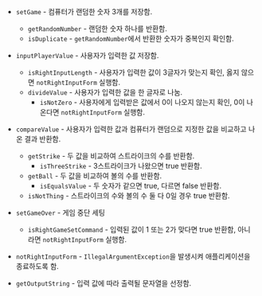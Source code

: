 - `setGame` - 컴퓨터가 랜덤한 숫자 3개를 저장함.
  - `getRandomNumber` - 랜덤한 숫자 하나를 반환함.
  - `isDuplicate` - `getRandomNumber`에서 반환한 숫자가 중복인지 확인함.


- `inputPlayerValue` - 사용자가 입력한 값 저장함.
  - `isRightInputLength` - 사용자가 입력한 값이 3글자가 맞는지 확인, 옳지 않으면 `notRightInputForm` 실행함.
  - `divideValue` - 사용자가 입력한 값을 한 글자로 나눔.
    - `isNotZero` - 사용자에게 입력받은 값에서 0이 나오지 않는지 확인, 0이 나온다면 `notRightInputForm` 실행함.


- `compareValue` - 사용자가 입력한 값과 컴퓨터가 랜덤으로 지정한 값을 비교하고 나온 결과 반환함.
  - `getStrike` - 두 값을 비교하여 스트라이크의 수를 반환함.
    - `isThreeStrike` - 3스트라이크가 나왔으면 true 반환함.
  - `getBall` - 두 값을 비교하여 볼의 수를 반환함.
    - `isEqualsValue` - 두 숫자가 같으면 true, 다르면 false 반환함.
  - `isNotThing` - 스트라이크의 수와 볼의 수 둘 다 0일 경우 true 반환함.


- `setGameOver` - 게임 중단 세팅
  - `isRightGameSetCommand` - 입력된 값이 1 또는 2가 맞다면 true 반환함, 아니라면 `notRightInputForm` 실행함.


- `notRightInputForm` - `IllegalArgumentException`을 발생시켜 애플리케이션을 종료하도록 함.


- `getOutputString` - 입력 값에 따라 출력될 문자열을 선정함.
